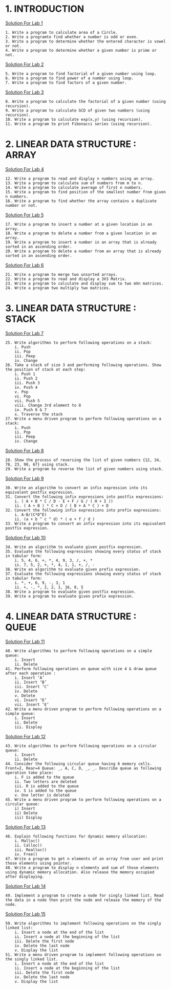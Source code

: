 <h1>1. INTRODUCTION</h1>

[Solution For Lab 1](https://github.com/Shivahir2003/DSA_C/tree/main/Lab_1)

```
1. Write a program to calculate area of a Circle.
2. Write a programto find whether a number is odd or even.
3. Write a program to determine whether the entered character is vowel or not.
4. Write a program to determine whether a given number is prime or not.
```
[Solution For Lab 2](https://github.com/Shivahir2003/DSA_C/tree/main/Solution/Lab-2)
```
5. Write a program to find factorial of a given number using loop.
6. Write a program to find power of a number using loop.
7. Write a program to find factors of a given number.
```
[Solution For Lab 3](https://github.com/Shivahir2003/DSA_C/tree/main/Solution/Lab-3)
```
8. Write a program to calculate the factorial of a given number (using recursion).
9. Write a program to calculate GCD of given two numbers (using recursion).
10. Write a program to calculate exp(x,y) (using recursion).
11. Write a program to print Fibonacci series (using recursion).
```
<h1>2. LINEAR DATA STRUCTURE : ARRAY</h1>

[Solution For Lab 4](https://github.com/Shivahir2003/DSA_C/tree/main/Solution/Lab-4)
```
12. Write a program to read and display n numbers using an array.
13. Write a program to calculate sum of numbers from m to n.
14. Write a program to calculate average of first n numbers.
15. Write a program to find position of the smallest number from given n numbers.
16. Write a program to find whether the array contains a duplicate number or not.
```
[Solution For Lab 5](https://github.com/Shivahir2003/DSA_C/tree/main/Solution/Lab-5)
```
17. Write a program to insert a number at a given location in an array.
18. Write a program to delete a number from a given location in an array.
19. Write a program to insert a number in an array that is already sorted in an ascending order.
20. Write a program to delete a number from an array that is already sorted in an ascending order.
```
[Solution For Lab 6](https://github.com/Shivahir2003/DSA_C/tree/main/Solution/Lab-6)
```
21. Write a program to merge two unsorted arrays.
22. Write a program to read and display a 3X3 Matrix.
23. Write a program to calculate and display sum to two mXn matrices.
24. Write a program two multiply two matrices.
```
<h1>3. LINEAR DATA STRUCTURE : STACK</h1>

[Solution For Lab 7](https://github.com/Shivahir2003/DSA_C/tree/main/Solution/Lab-7)
```
25. Write algorithms to perform following operations on a stack:
    i. Push
    ii. Pop
    iii. Peep
    iv. Change
26. Take a stack of size 3 and performing following operations. Show the position of stack at each step:
    i. Push 1
    ii. Push 2
    iii. Push 3
    iv. Push 4
    v. Pop
    vi. Pop
    vii. Push 5
    viii. Change 3rd element to 8
    ix. Push 6 & 7
    x. Traverse the stack
27. Write a menu driven program to perform following operations on a stack:
    i. Push
    ii. Pop
    iii. Peep
    iv. Change
```
[Solution For Lab 8](https://github.com/Shivahir2003/DSA_C/tree/main/Solution/Lab-8)
```
28. Show the process of reversing the list of given numbers {12, 34, 78, 23, 90, 67} using stack.
29. Write a program to reverse the list of given numbers using stack.
```
[Solution For Lab 9](https://github.com/Shivahir2003/DSA_C/tree/main/Solution/Lab-9)
```
30. Write an algorithm to convert an infix expression into its equivalent postfix expression.
31. Convert the following infix expressions into postfix expressions:
    i. ( A + B * C / D - E + F / G / ( H + I ))
    ii. ( A + B ) * C + D / ( B + A * C ) + D
32. Convert the following infix expressions into prefix expressions:
    i. A-B/(C*D^E)
    ii. (a + b ^ c ^ d) * ( e + f / d )
33. Write a program to convert an infix expression into its equivalent postfix expression.
```
[Solution For Lab 10](https://github.com/Shivahir2003/DSA_C/tree/main/Solution/Lab-10)
```
34. Write an algorithm to evaluate given postfix expression.
35. Evaluate the following expressions showing every status of stack in tabular form:
    i. 5, 4, 6, +, *, 4, 9, 3, /, +, *
    ii. 7, 5, 2, +, *, 4, 1, 1, +, /, -
36. Write an algorithm to evaluate given prefix expression.
37. Evaluate the following expressions showing every status of stack in tabular form:
    i. *, +, 6, 9, -, 3, 1
    ii. +, -, *, 2, 2, 1, 16, 8, 5
38. Write a program to evaluate given postfix expression.
39. Write a program to evaluate given prefix expression.
```
<h1>4. LINEAR DATA STRUCTURE : QUEUE</h1>

[Solution For Lab 11](https://github.com/Shivahir2003/DSA_C/tree/main/Solution/Lab-11)
```
40. Write algorithms to perform following operations on a simple queue:
    i. Insert
    ii. Delete
41. Perform following operations on queue with size 4 & draw queue after each operation :
    i. Insert ‘A’
    ii. Insert ‘B’
    iii. Insert ‘C’
    iv. Delete
    v. Delete
    vi. Insert ‘D’
    vii. Insert ‘E’
42. Write a menu driven program to perform following operations on a simple queue:
    i. Insert
    ii. Delete
    iii. Display
```
[Solution For Lab 12](https://github.com/Shivahir2003/DSA_C/tree/main/Solution/Lab-12)
```
43. Write algorithms to perform following operations on a circular queue:
    i. Insert
    ii. Delete
44. Consider the following circular queue having 6 memory cells. Front=2, Rear=4 Queue: _, A, C, D, _, _. Describe queue as following operation take place:
    i. F is added to the queue
    ii. Two letters are deleted
    iii. R is added to the queue
    iv. S is added to the queue
    v. One letter is deleted
45. Write a menu driven program to perform following operations on a circular queue:
    i) Insert
    ii) Delete
    iii) Display
```
[Solution For Lab 13](https://github.com/Shivahir2003/DSA_C/tree/main/Solution/Lab-13)
```
46. Explain following functions for dynamic memory allocation:
    i. Malloc()
    ii. Calloc()
    iii. Realloc()
    iv. Free()
47. Write a program to get n elements of an array from user and print those elements using pointer.
48. Write a program to display n elements and sum of those elements using dynamic memory allocation. Also release the memory occupied after displaying.
```
[Solution For Lab 14](https://github.com/Shivahir2003/DSA_C/tree/main/Solution/Lab-14)
```
49. Implement a program to create a node for singly linked list. Read the data in a node then print the node and release the memory of the node.
```
[Solution For Lab 15](https://github.com/Shivahir2003/DSA_C/tree/main/Solution/Lab-15)
```
50. Write algorithms to implement following operations on the singly linked list:
    i. Insert a node at the end of the list
    ii. Insert a node at the beginning of the list
    iii. Delete the first node
    iv. Delete the last node
    v. Display the list
51. Write a menu driven program to implement following operations on the singly linked list.
    i. Insert a node at the end of the list
    ii. Insert a node at the beginning of the list
    iii. Delete the first node
    iv. Delete the last node
    v. Display the list
```
